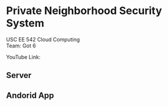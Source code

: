 # Private Neighborhood Security System
USC EE 542 Cloud Computing  
Team: Got 6  

YouTube Link:  

## Server

## Andorid App
